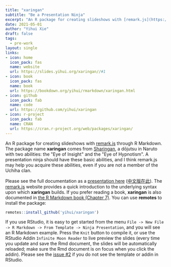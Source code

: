 ```yaml
---
title: "xaringan"
subtitle: "Be a Presentation Ninja"
excerpt: "An R package for creating slideshows with [remark.js](https://remarkjs.com) through R Markdown."
date: 2021-05-01
author: "Yihui Xie"
draft: false
tags:
  - pre-work
layout: single
links:
- icon: home
  icon_pack: fas
  name: website
  url: https://slides.yihui.org/xaringan//#1
- icon: book
  icon_pack: fas
  name: book
  url: https://bookdown.org/yihui/rmarkdown/xaringan.html
- icon: github
  icon_pack: fab
  name: code
  url: https://github.com/yihui/xaringan
- icon: r-project
  icon_pack: fab
  name: CRAN
  url: https://cran.r-project.org/web/packages/xaringan/
---
```


An R package for creating slideshows with [remark.js](https://remarkjs.com) through R Markdown. The package name **xaringan** comes from [Sharingan](https://naruto.fandom.com/wiki/Sharingan), a dōjutsu in Naruto with two abilities: the "Eye of Insight" and the "Eye of Hypnotism". A presentation ninja should have these basic abilities, and I think remark.js may help you acquire these abilities, even if you are not a member of the Uchiha clan.

Please see the full documentation as a [presentation here](https://slides.yihui.org/xaringan/) ([中文版在此](https://slides.yihui.org/xaringan/zh-CN.html)). The [remark.js](https://remarkjs.com) website provides a quick introduction to the underlying syntax upon which **xaringan** builds. If you prefer reading a book, **xaringan** is also documented in [the R Markdown book (Chapter 7)](https://bookdown.org/yihui/rmarkdown/xaringan.html). You can use **remotes** to install the package:

```r
remotes::install_github('yihui/xaringan')
```

If you use RStudio, it is easy to get started from the menu `File -> New File -> R Markdown -> From Template -> Ninja Presentation`, and you will see an R Markdown example. Press the `Knit` button to compile it, or use the RStudio Addin `Infinite Moon Reader` to live preview the slides (every time you update and save the Rmd document, the slides will be automatically reloaded; make sure the Rmd document is on focus when you click the addin). Please see the [issue #2](https://github.com/yihui/xaringan/issues/2) if you do not see the template or addin in RStudio.
